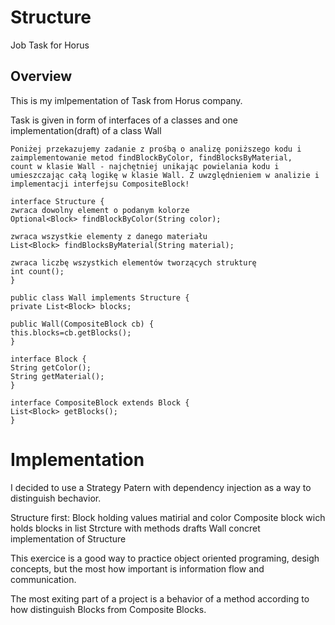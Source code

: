 # Structure
Job Task for Horus 

## Overview

This is my imlpementation of Task from Horus company.

Task is given in form of interfaces of a classes and one implementation(draft) of a class Wall

	Poniżej przekazujemy zadanie z prośbą o analizę poniższego kodu i
	zaimplementowanie metod findBlockByColor, findBlocksByMaterial,
	count w klasie Wall - najchętniej unikając powielania kodu i
	umieszczając całą logikę w klasie Wall. Z uwzględnieniem w analizie i
	implementacji interfejsu CompositeBlock!

	interface Structure {
	zwraca dowolny element o podanym kolorze
	Optional<Block> findBlockByColor(String color);

	zwraca wszystkie elementy z danego materiału
	List<Block> findBlocksByMaterial(String material);

	zwraca liczbę wszystkich elementów tworzących strukturę
	int count();
	}

	public class Wall implements Structure {
	private List<Block> blocks;

	public Wall(CompositeBlock cb) {
	this.blocks=cb.getBlocks();
	}

	interface Block {
	String getColor();
	String getMaterial();
	}

	interface CompositeBlock extends Block {
	List<Block> getBlocks();
	}
  
  # Implementation
  
  I decided to use a Strategy Patern with dependency injection as a way to distinguish bechavior.
  
  Structure first:
  Block holding values matirial and color
  Composite block wich holds blocks in list
  Strcture with methods drafts 
  Wall concret implementation of Structure
  
  This exercice is a good way to practice object oriented programing, desigh concepts, but the most how important is information flow and communication.
	
  The most exiting part of a project is a behavior of a method according to how distinguish Blocks from Composite Blocks.
  

  
